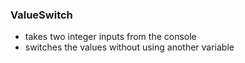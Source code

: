 ### ValueSwitch

- takes two integer inputs from the console 
- switches the values without using another variable
